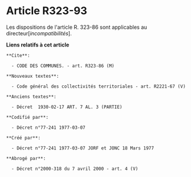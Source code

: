 # Article R323-93

Les dispositions de l'article R. 323-86 sont applicables au directeur[*incompatibilités*].

**Liens relatifs à cet article**

	**Cite**:

	  - CODE DES COMMUNES. - art. R323-86 (M)

	**Nouveaux textes**:

	  - Code général des collectivités territoriales - art. R2221-67 (V)

	**Anciens textes**:

	  - Décret  1930-02-17 ART. 7 AL. 3 (PARTIE)

	**Codifié par**:

	  - Décret n°77-241 1977-03-07

	**Créé par**:

	  - Décret n°77-241 1977-03-07 JORF et JONC 18 Mars 1977

	**Abrogé par**:

	  - Décret n°2000-318 du 7 avril 2000 - art. 4 (V)
